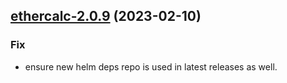 

## [ethercalc-2.0.9](https://github.com/truecharts/charts/compare/ethercalc-2.0.8...ethercalc-2.0.9) (2023-02-10)

### Fix

- ensure new helm deps repo is used in latest releases as well.
  
  
